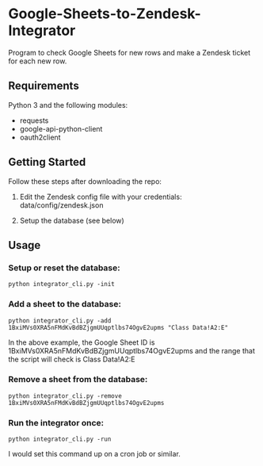 # Google-Sheets-to-Zendesk-Integrator

Program to check Google Sheets for new rows and make a Zendesk ticket for each new row.

## Requirements

Python 3 and the following modules:

- requests
- google-api-python-client 
- oauth2client

## Getting Started

Follow these steps after downloading the repo:

1. Edit the Zendesk config file with your credentials: data/config/zendesk.json

2. Setup the database (see below)

## Usage

### Setup or reset the database:

    python integrator_cli.py -init
  
### Add a sheet to the database:

    python integrator_cli.py -add 1BxiMVs0XRA5nFMdKvBdBZjgmUUqptlbs74OgvE2upms "Class Data!A2:E"

In the above example, the Google Sheet ID is 1BxiMVs0XRA5nFMdKvBdBZjgmUUqptlbs74OgvE2upms and the range that the script will check is Class Data!A2:E

### Remove a sheet from the database:

    python integrator_cli.py -remove 1BxiMVs0XRA5nFMdKvBdBZjgmUUqptlbs74OgvE2upms

### Run the integrator once:

    python integrator_cli.py -run
    
I would set this command up on a cron job or similar.
